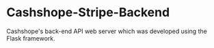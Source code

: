 # Cashshope-Stripe-Backend
Cashshope's back-end API web server which was developed using the Flask framework.
